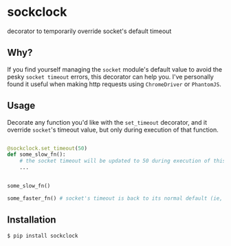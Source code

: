 # sockclock
decorator to temporarily override socket's default timeout

## Why?

If you find yourself managing the `socket` module's default value to avoid the pesky `socket timeout` errors, this decorator can help you.  I've personally found it useful
when making http requests using `ChromeDriver` or `PhantomJS`.


## Usage
Decorate any function you'd like with the `set_timeout` decorator, and it override `socket`'s timeout value, but only during execution of that function.

```python

@sockclock.set_timeout(50)
def some_slow_fn():
    # the socket timeout will be updated to 50 during execution of this function.
    ...


some_slow_fn()

some_faster_fn() # socket's timeout is back to its normal default (ie, the default system timeout value).
```

## Installation
`$ pip install sockclock`

